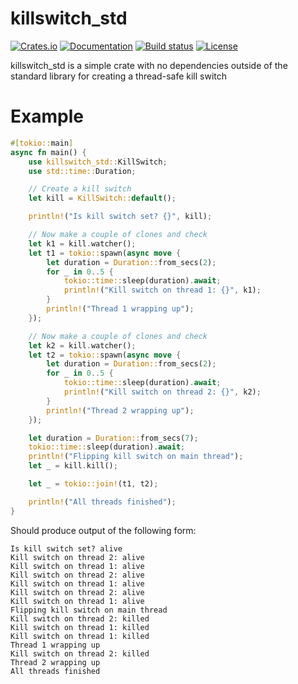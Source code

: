 # killswitch_std

[![Crates.io](https://img.shields.io/crates/v/killswitch_std.svg?style=for-the-badge)](https://crates.io/crates/killswitch_std)
[![Documentation](https://img.shields.io/docsrs/killswitch_std?style=for-the-badge)](https://docs.rs/killswitch_std/)
[![Build status](https://img.shields.io/github/actions/workflow/status/tveness/killswitch_std/rust.yml?label=Tests&style=for-the-badge
)](https://github.com/tveness/killswitch_std/actions/workflows/rust.yml)
[![License](https://img.shields.io/github/license/tveness/killswitch_std?style=for-the-badge)](https://www.gnu.org/licenses/agpl-3.0.en.html)


killswitch_std is a simple crate with no dependencies outside of the
standard library for creating a thread-safe kill switch


# Example

```rust
#[tokio::main]
async fn main() {
    use killswitch_std::KillSwitch;
    use std::time::Duration;

    // Create a kill switch
    let kill = KillSwitch::default();

    println!("Is kill switch set? {}", kill);

    // Now make a couple of clones and check
    let k1 = kill.watcher();
    let t1 = tokio::spawn(async move {
        let duration = Duration::from_secs(2);
        for _ in 0..5 {
            tokio::time::sleep(duration).await;
            println!("Kill switch on thread 1: {}", k1);
        }
        println!("Thread 1 wrapping up");
    });

    // Now make a couple of clones and check
    let k2 = kill.watcher();
    let t2 = tokio::spawn(async move {
        let duration = Duration::from_secs(2);
        for _ in 0..5 {
            tokio::time::sleep(duration).await;
            println!("Kill switch on thread 2: {}", k2);
        }
        println!("Thread 2 wrapping up");
    });

    let duration = Duration::from_secs(7);
    tokio::time::sleep(duration).await;
    println!("Flipping kill switch on main thread");
    let _ = kill.kill();

    let _ = tokio::join!(t1, t2);

    println!("All threads finished");
}
 ```
 
Should produce output of the following form:
```
Is kill switch set? alive
Kill switch on thread 2: alive
Kill switch on thread 1: alive
Kill switch on thread 2: alive
Kill switch on thread 1: alive
Kill switch on thread 2: alive
Kill switch on thread 1: alive
Flipping kill switch on main thread
Kill switch on thread 2: killed
Kill switch on thread 1: killed
Kill switch on thread 1: killed
Thread 1 wrapping up
Kill switch on thread 2: killed
Thread 2 wrapping up
All threads finished
```
 

